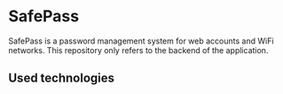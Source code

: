 # SafePass

SafePass is a password management system for web accounts and WiFi networks. This repository only refers to the backend of the application.

## Used technologies